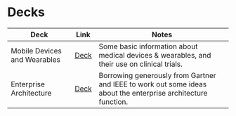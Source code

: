 # Decks

|Deck|Link|Notes|
|----|----|-----|
|Mobile Devices and Wearables| [Deck](MobileDevicesWearables.pdf) | Some basic information about medical devices & wearables, and their use on clinical trials. |
|Enterprise Architecture | [Deck]() | Borrowing generously from Gartner and IEEE to work out some ideas about the enterprise architecture function. |
